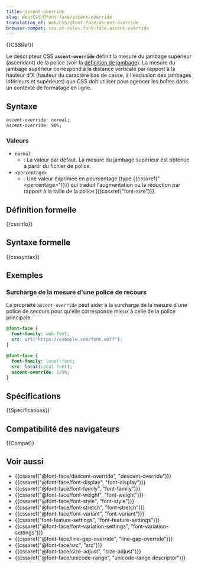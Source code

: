 ```yaml
---
title: ascent-override
slug: Web/CSS/@font-face/ascent-override
translation_of: Web/CSS/@font-face/ascent-override
browser-compat: css.at-rules.font-face.ascent-override
---
```

{{CSSRef}}

Le descripteur CSS **`ascent-override`** définit la mesure du jambage supérieur (ascendant) de la police (voir la [définition de jambage](https://fr.wikipedia.org/wiki/Jambage)). La mesure du jambage supérieur correspond à la distance verticale par rapport à la hauteur d'X (hauteur du caractère bas de casse, à l'exclusion des jambages inférieurs et supérieurs) que CSS doit utiliser pour agencer les boîtes dans un contexte de formatage en ligne.

## Syntaxe

```css
ascent-override: normal;
ascent-override: 90%;
```

### Valeurs

- `normal`
  - : La valeur par défaut. La mesure du jambage supérieur est obtenue à partir du fichier de police.
- `<percentage>`
  - : Une valeur exprimée en pourcentage (type {{cssxref("&lt;percentage&gt;")}}) qui traduit l'augmentation ou la réduction par rapport à la taille de la police ({{cssxref("font-size")}}.

## Définition formelle

{{cssinfo}}

## Syntaxe formelle

{{csssyntax}}

## Exemples

### Surcharge de la mesure d'une police de recours

La propriété `ascent-override` peut aider à la surcharge de la mesure d'une police de secours pour qu'elle corresponde mieux à celle de la police principale.

```css
@font-face {
  font-family: web-font;
  src: url("https://example.com/font.woff");
}

@font-face {
  font-family: local-font;
  src: local(Local Font);
  ascent-override: 125%;
}
```

## Spécifications

{{Specifications}}

## Compatibilité des navigateurs

{{Compat}}

## Voir aussi

- {{cssxref("@font-face/descent-override", "descent-override")}}
- {{cssxref("@font-face/font-display", "font-display")}}
- {{cssxref("@font-face/font-family", "font-family")}}
- {{cssxref("@font-face/font-weight", "font-weight")}}
- {{cssxref("@font-face/font-style", "font-style")}}
- {{cssxref("@font-face/font-stretch", "font-stretch")}}
- {{cssxref("@font-face/font-variant", "font-variant")}}
- {{cssxref("font-feature-settings", "font-feature-settings")}}
- {{cssxref("@font-face/font-variation-settings", "font-variation-settings")}}
- {{cssxref("@font-face/line-gap-override", "line-gap-override")}}
- {{cssxref("@font-face/src", "src")}}
- {{cssxref("@font-face/size-adjust", "size-adjust")}}
- {{cssxref("@font-face/unicode-range", "unicode-range descriptor")}}
